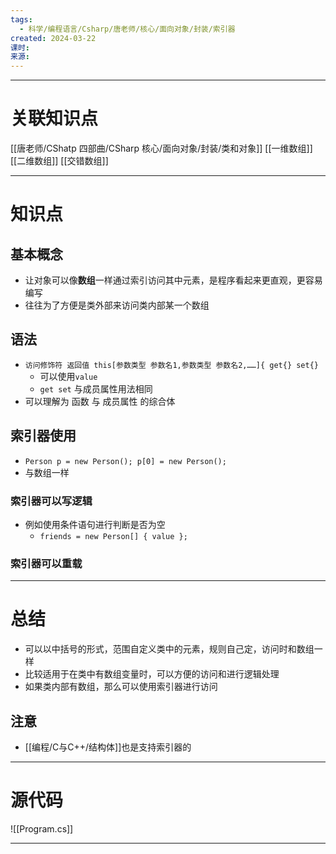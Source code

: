 ```yaml
---
tags:
  - 科学/编程语言/Csharp/唐老师/核心/面向对象/封装/索引器
created: 2024-03-22
课时: 
来源:
---
```


---
# 关联知识点

[[唐老师/CShatp 四部曲/CSharp 核心/面向对象/封装/类和对象]] [[一维数组]] [[二维数组]] [[交错数组]]

---
# 知识点


## 基本概念

- 让对象可以像**数组**一样通过索引访问其中元素，是程序看起来更直观，更容易编写
- 往往为了方便是类外部来访问类内部某一个数组
## 语法

- `访问修饰符 返回值 this[参数类型 参数名1,参数类型 参数名2,……]{ get{} set{}`
	- 可以使用`value`
	- `get set` 与成员属性用法相同
- 可以理解为 函数 与 成员属性 的综合体
## 索引器使用

- `Person p = new Person(); p[0] = new Person();`
- 与数组一样
### 索引器可以写逻辑

- 例如使用条件语句进行判断是否为空
	- `friends = new Person[] { value };`
### 索引器可以重载




---
# 总结

- 可以以中括号的形式，范围自定义类中的元素，规则自己定，访问时和数组一样
- 比较适用于在类中有数组变量时，可以方便的访问和进行逻辑处理
- 如果类内部有数组，那么可以使用索引器进行访问
##  注意

- [[编程/C与C++/结构体]]也是支持索引器的
---
# 源代码

![[Program.cs]]

---


